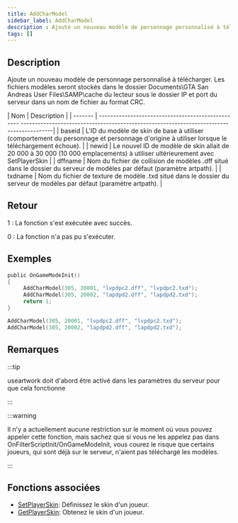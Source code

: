 ```yaml
---
title: AddCharModel
sidebar_label: AddCharModel
description : Ajoute un nouveau modèle de personnage personnalisé à télécharger.
tags: []
---
```


<VersionWarn version='SA-MP 0.3.DL R1' />

## Description

Ajoute un nouveau modèle de personnage personnalisé à télécharger. Les fichiers modèles seront stockés dans le dossier Documents\GTA San Andreas User Files\SAMP\cache du lecteur sous le dossier IP et port du serveur dans un nom de fichier au format CRC.

| Nom     | Description                                                                                                                                 |
| ------- | -------------------------------------------------- -----------------------------------------------------------------------------------------|
| baseid  | L'ID du modèle de skin de base à utiliser (comportement du personnage et personnage d'origine à utiliser lorsque le téléchargement échoue). |
| newid   | Le nouvel ID de modèle de skin allait de 20 000 à 30 000 (10 000 emplacements) à utiliser ultérieurement avec SetPlayerSkin                 |
| dffname | Nom du fichier de collision de modèles .dff situé dans le dossier du serveur de modèles par défaut (paramètre artpath).                     |
| txdname | Nom du fichier de texture de modèle .txd situé dans le dossier du serveur de modèles par défaut (paramètre artpath).                        |

## Retour

1 : La fonction s'est exécutée avec succès.

0 : La fonction n'a pas pu s'exécuter.

## Exemples

```c
public OnGameModeInit()
{
     AddCharModel(305, 20001, "lvpdpc2.dff", "lvpdpc2.txd");
     AddCharModel(305, 20002, "lapdpd2.dff", "lapdpd2.txd");
     return 1;
}
```

```c
AddCharModel(305, 20001, "lvpdpc2.dff", "lvpdpc2.txd");
AddCharModel(305, 20002, "lapdpd2.dff", "lapdpd2.txd");
```

## Remarques

:::tip

useartwork doit d'abord être activé dans les paramètres du serveur pour que cela fonctionne

:::

:::warning

Il n'y a actuellement aucune restriction sur le moment où vous pouvez appeler cette fonction, mais sachez que si vous ne les appelez pas dans OnFilterScriptInit/OnGameModeInit, vous courez le risque que certains joueurs, qui sont déjà sur le serveur, n'aient pas téléchargé les modèles.

:::

## Fonctions associées

- [SetPlayerSkin](SetPlayerSkin): Définissez le skin d'un joueur.
- [GetPlayerSkin](GetPlayerSkin): Obtenez le skin d'un joueur.
